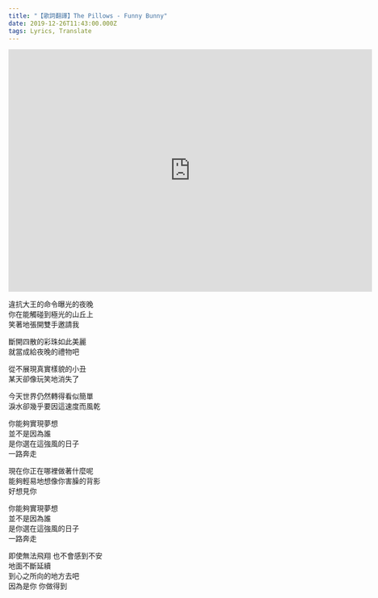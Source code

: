 ```yaml
---
title: "【歌詞翻譯】The Pillows - Funny Bunny"
date: 2019-12-26T11:43:00.000Z
tags: Lyrics, Translate
---
```


<iframe width="720" height="480" src="https://www.youtube.com/embed/f92VWkYl8CI" frameborder="0" allow="accelerometer; autoplay; clipboard-write; encrypted-media; gyroscope; picture-in-picture" allowfullscreen></iframe>

違抗大王的命令曝光的夜晚
<br>你在能觸碰到極光的山丘上
<br>笑著地張開雙手邀請我

斷開四散的彩珠如此美麗
<br>就當成給夜晚的禮物吧

從不展現真實樣貌的小丑
<br>某天卻像玩笑地消失了

今天世界仍然轉得看似簡單
<br>淚水卻幾乎要因這速度而風乾

你能夠實現夢想
<br>並不是因為誰
<br>是你選在這強風的日子
<br>一路奔走

現在你正在哪裡做著什麼呢
<br>能夠輕易地想像你害臊的背影
<br>好想見你

你能夠實現夢想
<br>並不是因為誰
<br>是你選在這強風的日子
<br>一路奔走

即使無法飛翔 也不會感到不安
<br>地面不斷延續
<br>到心之所向的地方去吧
<br>因為是你 你做得到
